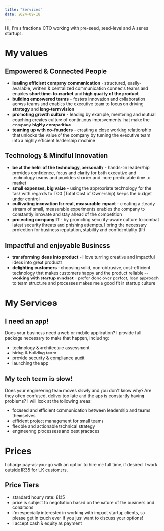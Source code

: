 ```yaml
---
title: "Services"
date: 2024-09-18
---
```


Hi, I'm a fractional CTO working with pre-seed, seed-level and A series startups.

# My values
## Empowered & Connected People
- **leading efficient company communication** - structured, easily-available, written & centralized communication connects teams and enables **short time-to-market** and **high quality of the product**
- **building empowered teams** - fosters innovation and collaboration across teams and enables the executive team to focus on driving **strategy** and **long-term vision**
- **promoting growth culture** - leading by example, mentoring and mutual coaching creates culture of continuous improvements that make the company **highly competitive**
- **teaming up with co-founders** - creating a close working relationship that unlocks the value of the company by turning the executive team into a highly efficient leadership machine

## Technology & Mindful Innovation
- **be at the helm of the technology, personally** - hands-on leadership provides confidence, focus and clarity for both executive and technology teams and provides shorter and more predictable time to market
- **small expenses, big value** - using the appropriate technology for the task with regards to TCO (Total Cost of Ownership) keeps the budget under control
- **cultivating innovation for real, measurable impact** - creating a steady stream of small, measurable experiments enables the company to constantly innovate and stay ahead of the competition
- **protecting company IT** - by promoting security-aware culture to combat latest security threats and phishing attempts, I bring the necessary protection for business reputation, stability and confidentiality (IP)

## Impactful and enjoyable Business
- **transforming ideas into product** - I love turning creative and impactful ideas into great products
- **delighting customers** - choosing solid, non-obtrusive, cost-efficient technology that makes customers happy and the product reliable
-- **working with startup mindset** - prefer done over perfect, lean approach to team structure and processes makes me a good fit in startup culture

# My Services
## I need an app!
Does your business need a web or mobile application? I provide full package necessary to make that happen, including:
- technology & architecture assessment
- hiring & building team
- provide security & compliance audit
- launching the app

## My tech team is slow!
Does your engineering team moves slowly and you don't know why? Are they often confused, deliver too late and the app is constantly having problems? I will look at the following areas:
- focused and efficient communication between leadership and teams themselves
- efficient project management for small teams
- flexible and actionable technical strategy
- engineering processess and best practices

# Prices
I charge pay-as-you-go with an option to hire me full time, if desired. I work outside IR35 for UK customers.

## Price Tiers
- standard hourly rate: £125
- price is subject to negotiation based on the nature of the business and conditions
- I'm especially interested in working with impact startup clients, so please get in touch even if you just want to discuss your options!
- I accept cash & equity as payment

